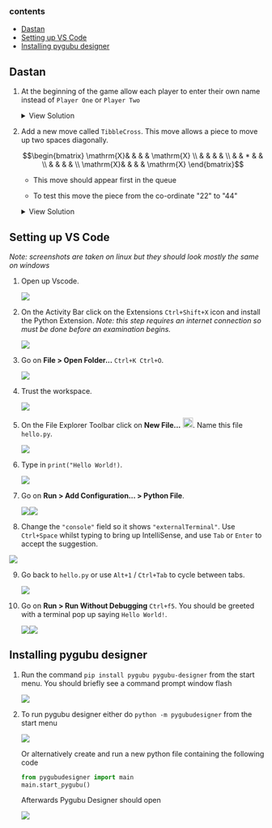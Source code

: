 
### contents

- [Dastan](#dastan)
- [Setting up VS Code](#setting-up-vs-code)
- [Installing pygubu designer](#installing-pygubu-designer)


## Dastan

1. At the beginning of the game allow each player to enter their own name instead of `Player One` or `Player Two`

   <details>
     <summary>View Solution</summary>

     ```python
     class Dastan:
       def __init__(self, R, C, NoOfPieces):
           self._Board = []
           self._Players = []
           self._MoveOptionOffer = []
           self._Players.append(Player(input("Player One enter name: "), +1))  ##
           self._Players.append(Player(input("Player Two enter name: "), -1))  ##
           ...
     ```
   </details>

2. Add a new move called `TibbleCross`. This move allows a piece to move up two spaces diagonally.

   $$\begin{bmatrix}
   \mathrm{X}& &   & & \mathrm{X} \\
             & &   & &            \\
             & & * & &            \\
             & &   & &            \\
   \mathrm{X}& &   & & \mathrm{X}
   \end{bmatrix}$$
  
   -  This move should appear first in the queue

   -  To test this move the piece from the co-ordinate "22" to "44" 
  
   <details>
   <summary>View Solution</summary>

    ```python
    def __CreateMoveOptionOffer(self):
       self._MoveOptionOffer.append("tibblecross")
       self._MoveOptionOffer.append("jazair")
       ...
    
     def __CreateTibbleCrossMoveOption(self, Direction):
        NewMoveOption = MoveOption("tibblecorss")
        NewMove = Move(2 * Direction, 2 * Direction)
        NewMoveOption.AddToPossibleMoves(NewMove)
        NewMove = Move(2 * Direction, -2 * Direction)
        NewMoveOption.AddToPossibleMoves(NewMove)
        NewMove = Move(-2 * Direction, 2 * Direction)
        NewMoveOption.AddToPossibleMoves(NewMove)
        NewMove = Move(-2 * Direction, -2 * Direction)
        NewMoveOption.AddToPossibleMoves(NewMove)
        return NewMoveOption
    
     def __CreateMoveOption(self, Name, Direction):
       if Name == "tibblecross":
          return self.__CreateTibbleCrossMoveOption(Direction)
       if Name == "chowkidar":
       ...
    
     def __CreateMoveOptions(self):
       self._Players[0].AddToMoveOptionQueue(self.__CreateMoveOption("tibblecross", 1))
       ...
       self._Players[1].AddToMoveOptionQueue(self.__CreateMoveOption("tibblecross", -1))
       ...
    ```

   </details>




## Setting up VS Code
*Note: screenshots are taken on linux but they should look mostly the same on windows*

1. Open up Vscode.

   ![](assets/1.png)

2. On the Activity Bar click on the Extensions `Ctrl+Shift+X` icon
   and install the Python Extension. *Note: this step requires an internet connection so must be done before an examination begins.*

   ![](assets/2.png)

3. Go on **File > Open Folder...** `Ctrl+K Ctrl+O`.
   
   ![](assets/3.png)

4. Trust the workspace.
   
   ![](assets/4.png)

5. On the File Explorer Toolbar click on **New File...** <img src="assets/new-file.svg" width="20em"/>. Name this file `hello.py`.
   
   ![](assets/5.png)

6. Type in `print("Hello World!)`.
   
   ![](assets/6.png)

7. Go on **Run > Add Configuration... > Python File**.
   
   ![](assets/7.png)![](assets/8.png)

8.  Change the `"console"` field so it shows `"externalTerminal"`. Use `Ctrl+Space` whilst typing to bring up IntelliSense, and use `Tab` or `Enter` to accept the suggestion.
    
   ![](assets/9.png)

9.  Go back to `hello.py` or use  `Alt+1` / `Ctrl+Tab` to cycle between tabs.

    ![](assets/10.png)

10. Go on **Run > Run Without Debugging** `Ctrl+f5`.
    You should be greeted with a terminal pop up saying `Hello World!`.

    ![](assets/11.png)![](assets/12.png)

## Installing pygubu designer

1. Run the command `pip install pygubu pygubu-designer` from the start menu. You should briefly see a command prompt window flash
   
   ![](assets/pygubu-1.png)
   
2. To run pygubu designer either do `python -m pygubudesigner` from the start menu
   
   ![](assets/pygubu-2.png)

   Or alternatively create and run a new python file containing the following code

   ```python
   from pygubudesigner import main
   main.start_pygubu()
   ```

   Afterwards Pygubu Designer should open

   ![](assets/pygubu-3.png)
